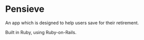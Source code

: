 # Pensieve

An app which is designed to help users save for their retirement.

Built in Ruby, using Ruby-on-Rails.

<!-- Remember to set config mode in productoin 'action_mailer, host: 'insert_actual_host' -->

<!-- Things you may want to cover:

* Ruby version

* System dependencies

* Configuration

* Database creation

* Database initialization

* How to run the test suite

* Services (job queues, cache servers, search engines, etc.)

* Deployment instructions

* ... -->
